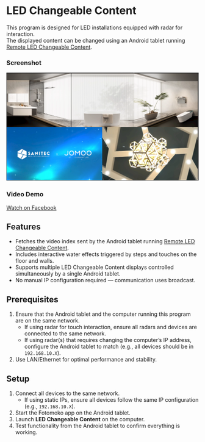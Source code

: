 # LED Changeable Content

This program is designed for LED installations equipped with radar for interaction.  
The displayed content can be changed using an Android tablet running [Remote LED Changeable Content](https://github.com/cmmalana/Remote-LED-Changeable-Content).

### Screenshot
<img src="./screenshot.png" alt="Demo Screenshot" width="600">

### Video Demo
[Watch on Facebook](https://www.facebook.com/share/v/1CoeLnPijQ/)

## Features
- Fetches the video index sent by the Android tablet running [Remote LED Changeable Content](https://github.com/cmmalana/Remote-LED-Changeable-Content).
- Includes interactive water effects triggered by steps and touches on the floor and walls.
- Supports multiple LED Changeable Content displays controlled simultaneously by a single Android tablet.
- No manual IP configuration required — communication uses broadcast.

## Prerequisites
1. Ensure that the Android tablet and the computer running this program are on the same network.  
   - If using radar for touch interaction, ensure all radars and devices are connected to the same network.  
   - If using radar(s) that requires changing the computer’s IP address, configure the Android tablet to match (e.g., all devices should be in `192.168.10.X`).  
2. Use LAN/Ethernet for optimal performance and stability.

## Setup
1. Connect all devices to the same network.  
   - If using static IPs, ensure all devices follow the same IP configuration (e.g., `192.168.10.X`).  
2. Start the Fotomoko app on the Android tablet.  
3. Launch **LED Changeable Content** on the computer.  
4. Test functionality from the Android tablet to confirm everything is working.
